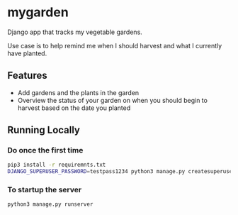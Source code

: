 # mygarden

Django app that tracks my vegetable gardens.  

Use case is to help remind me when I should harvest and what I currently have planted.

## Features

* Add gardens and the plants in the garden
* Overview the status of your garden on when you should begin to harvest based on the date you planted

## Running Locally

### Do once the first time
```sh
pip3 install -r requiremnts.txt
DJANGO_SUPERUSER_PASSWORD=testpass1234 python3 manage.py createsuperuser --noinput --username admin --email email@email.com
```

### To startup the server
```sh
python3 manage.py runserver
```
